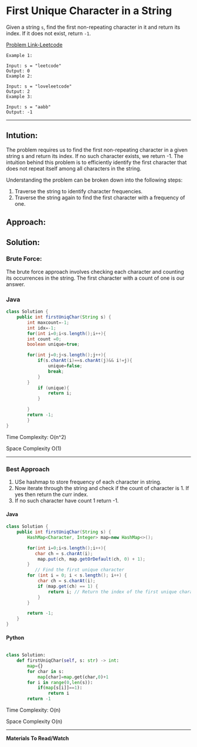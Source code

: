 # First Unique Character in a String

Given a string `s`, find the first non-repeating character in it and return its index. If it does not exist, return `-1`.

[Problem Link-Leetcode](https://leetcode.com/problems/first-unique-character-in-a-string/description/)

```
Example 1:

Input: s = "leetcode"
Output: 0
Example 2:

Input: s = "loveleetcode"
Output: 2
Example 3:

Input: s = "aabb"
Output: -1

```

---

## **Intution**:

The problem requires us to find the first non-repeating character in a given string s and return its index. If no such character exists, we return -1. The intuition behind this problem is to efficiently identify the first character that does not repeat itself among all characters in the string.

Understanding the problem can be broken down into the following steps:

1. Traverse the string to identify character frequencies.
2. Traverse the string again to find the first character with a frequency of one.

## **Approach**:

## **Solution**:

### **Brute Force**:

The brute force approach involves checking each character and counting its occurrences in the string. The first character with a count of one is our answer.

### Java

```Java
class Solution {
    public int firstUniqChar(String s) {
        int maxcount=-1;
        int idx=-1;
        for(int i=0;i<s.length();i++){
        int count =0;
        boolean unique=true;

        for(int j=0;j<s.length();j++){
            if(s.charAt(i)==s.charAt(j)&& i!=j){
                unique=false;
                break;
            }
        }
            if (unique){
                return i;
            }

        }
        return -1;
        }
}

```

Time Complexity: O(n^2)

Space Complexity O(1)

---

### **Best Approach**

1. USe hashmap to store frequency of each character in string.
2. Now iterate through the string and check if the count of character is 1. If yes then return the curr index.
3. If no such character have count 1 return -1.

#### Java

```Java
class Solution {
    public int firstUniqChar(String s) {
        HashMap<Character, Integer> map=new HashMap<>();

        for(int i=0;i<s.length();i++){
           char ch = s.charAt(i);
            map.put(ch, map.getOrDefault(ch, 0) + 1);
        }
           // Find the first unique character
        for (int i = 0; i < s.length(); i++) {
            char ch = s.charAt(i);
            if (map.get(ch) == 1) {
                return i; // Return the index of the first unique character
            }
        }

        return -1;
    }
}
```

#### Python

```python

class Solution:
    def firstUniqChar(self, s: str) -> int:
        map={}
        for char in s:
            map[char]=map.get(char,0)+1
        for i in range(0,len(s)):
            if(map[s[i]]==1):
                return i
        return -1


```

Time Complexity: O(n)

Space Complexity O(n)

---

**Materials To Read/Watch**
